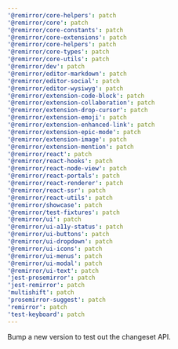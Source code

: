 ```yaml
---
'@remirror/core-helpers': patch
'@remirror/core': patch
'@remirror/core-constants': patch
'@remirror/core-extensions': patch
'@remirror/core-helpers': patch
'@remirror/core-types': patch
'@remirror/core-utils': patch
'@remirror/dev': patch
'@remirror/editor-markdown': patch
'@remirror/editor-social': patch
'@remirror/editor-wysiwyg': patch
'@remirror/extension-code-block': patch
'@remirror/extension-collaboration': patch
'@remirror/extension-drop-cursor': patch
'@remirror/extension-emoji': patch
'@remirror/extension-enhanced-link': patch
'@remirror/extension-epic-mode': patch
'@remirror/extension-image': patch
'@remirror/extension-mention': patch
'@remirror/react': patch
'@remirror/react-hooks': patch
'@remirror/react-node-view': patch
'@remirror/react-portals': patch
'@remirror/react-renderer': patch
'@remirror/react-ssr': patch
'@remirror/react-utils': patch
'@remirror/showcase': patch
'@remirror/test-fixtures': patch
'@remirror/ui': patch
'@remirror/ui-a11y-status': patch
'@remirror/ui-buttons': patch
'@remirror/ui-dropdown': patch
'@remirror/ui-icons': patch
'@remirror/ui-menus': patch
'@remirror/ui-modal': patch
'@remirror/ui-text': patch
'jest-prosemirror': patch
'jest-remirror': patch
'multishift': patch
'prosemirror-suggest': patch
'remirror': patch
'test-keyboard': patch
---
```


Bump a new version to test out the changeset API.
